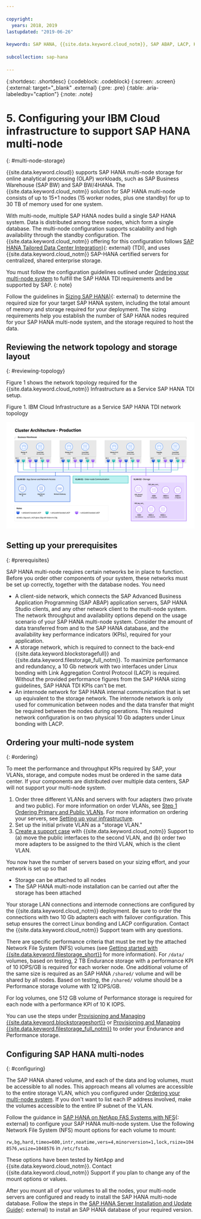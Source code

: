 ```yaml
---

copyright:
  years: 2018, 2019
lastupdated: "2019-06-26"

keywords: SAP HANA, {{site.data.keyword.cloud_notm}}, SAP ABAP, LACP, KPIs,VLANs

subcollection: sap-hana

---
```


{:shortdesc: .shortdesc}
{:codeblock: .codeblock}
{:screen: .screen}
{:external: target="_blank" .external}
{:pre: .pre}
{:table: .aria-labeledby="caption"}
{:note: .note}

# 5. Configuring your IBM Cloud infrastructure to support SAP HANA multi-node
{: #multi-node-storage}

{{site.data.keyword.cloud}} supports SAP HANA multi-node storage for online analytical processing (OLAP) workloads, such as SAP Business Warehouse (SAP BW) and SAP BW/4HANA. The {{site.data.keyword.cloud_notm}} solution for SAP HANA multi-node consists of up to 15+1 nodes (15 worker nodes, plus one standby) for up to 30 TB of memory used for one system.

With multi-node, multiple SAP HANA nodes build a single SAP HANA system. Data is distributed among these nodes, which form a single database. The multi-node configuration supports scalability and high availability through the standby configuration. The {{site.data.keyword.cloud_notm}} offering for this configuration follows [SAP HANA Tailored Data Center Integration)](https://blogs.saphana.com/2015/02/18/sap-hana-tailored-data-center-integration-tdi-overview/){: external} (TDI), and uses {{site.data.keyword.cloud_notm}} SAP-HANA certified servers for centralized, shared enterprise storage.

You must follow the configuration guidelines outlined under [Ordering your multi-node system](#ordering) to fulfill the SAP HANA TDI requirements and be supported by SAP.
{: note}

Follow the guidelines in [Sizing SAP HANA)](https://help.sap.com/viewer/eb3777d5495d46c5b2fa773206bbfb46/2.0.00/en-US/d4a122a7bb57101493e3f5ca08e6b039.html){: external} to determine the required size for your target SAP HANA system, including the total amount of memory and storage required for your deployment. The sizing requirements help you establish the number of SAP HANA nodes required for your SAP HANA multi-node system, and the storage required to host the data.

## Reviewing the network topology and storage layout
{: #reviewing-topology}

Figure 1 shows the network topology required for the {{site.data.keyword.cloud_notm}} Infrastructure as a Service SAP HANA TDI setup.

Figure 1. IBM Cloud Infrastructure as a Service SAP HANA TDI network topology

![Figure 1. IBM Cloud Infrastructure as a Service SAP HANA TDI network topology](/images/SAP-BW.png "IBM Cloud Infrastructure as a Service SAP HANA TDI network topology")

## Setting up your prerequisites
{: #prerequisites}

SAP HANA multi-node requires certain networks be in place to function. Before you order other components of your system, these networks must be set up correctly, together with the database nodes. You need
* A client-side network, which connects the SAP Advanced Business Application Programming (SAP ABAP) application servers, SAP HANA Studio clients, and any other network client to the multi-node system. The network throughput and availability options depend on the usage scenario of your SAP HANA multi-node system. Consider the amount of data transferred from and to the SAP HANA database, and the availability key performance indicators (KPIs), required for your application.
* A storage network, which is required to connect to the back-end {{site.data.keyword.blockstoragefull}} and {{site.data.keyword.filestorage_full_notm}}. To maximize performance and redundancy, a 10 Gb network with two interfaces under Linux bonding with Link Aggregation Control Protocol (LACP) is required. Without the provided performance figures from the SAP HANA sizing guidelines, SAP HANA TDI KPIs can't be met.
* An internode network for SAP HANA internal communication that is set up equivalent to the storage network. The internode network is only used for communication between nodes and the data transfer that might be required between the nodes during operations. This required network configuration is on two physical 10 Gb adapters under Linux bonding with LACP.

## Ordering your multi-node system
{: #ordering}

To meet the performance and throughput KPIs required by SAP, your VLANs, storage, and compute nodes must be ordered in the same data center. If your components are distributed over multiple data centers, SAP will not support your multi-node system.

1. Order three different VLANs and servers with four adapters (two private and two public). For more information on order VLANs, see [Step 1 Ordering Primary and Public VLANs](/docs/infrastructure/virtualization?topic=Virtualization-advanced-single-site-vmware-reference-architecture#step-1-ordering-primary-public-and-private-vlans). For more information on ordering your servers, see [Setting up your infrastructure](/docs/infrastructure/sap-hana?topic=sap-hana-set_up_infrastructure#set_up_infrastructure#set_up_infrastructure).
2. Set up the initial private VLAN as a "storage VLAN."
3. [Create a support case](/docs/get-support?topic=get-support-open-case#open-case) with {{site.data.keyword.cloud_notm}} Support to (a) move the public interfaces to the second VLAN, and (b) order two more adapters to be assigned to the third VLAN, which is the client VLAN.

You now have the number of servers based on your sizing effort, and your network is set up so that
* Storage can be attached to all nodes
* The SAP HANA multi-node installation can be carried out after the storage has been attached

Your storage LAN connections and internode connections are configured by the {{site.data.keyword.cloud_notm}} deployment. Be sure to order the connections with two 10 Gb adapters each with failover configuration. This setup ensures the correct Linux bonding and LACP configuration. Contact the {{site.data.keyword.cloud_notm}} Support team with any questions.

There are specific performance criteria that must be met by the attached Network File System (NFS) volumes (see [Getting started with {{site.data.keyword.filestorage_short}}](/docs/infrastructure/FileStorage?topic=FileStorage-getting-started#getting-started) for more information). For `/data/` volumes, based on testing, 2 TB Endurance storage with a performance KPI of 10 IOPS/GB is required for each worker node. One additional volume of the same size is required as an SAP HANA `/shared/` volume and will be shared by all nodes. Based on testing, the `/shared/` volume should be a Performance storage volume with 12 IOPS/GB.

For log volumes, one 512 GB volume of Performance storage is required for each node with a performance KPI of 10 K IOPS.

You can use the steps under [Provisioning and Managing {{site.data.keyword.blockstorageshort}}](/docs/infrastructure/BlockStorage?topic=BlockStorage-getting-started#getting-started) or [Provisioning and Managing {{site.data.keyword.filestorage_full_notm}}](/docs/infrastructure/FileStorage?topic=FileStorage-orderingConsole#orderingConsole) to order your Endurance and Performance storage.

## Configuring SAP HANA multi-nodes
{: #configuring}

The SAP HANA shared volume, and each of the data and log volumes, must be accessible to all nodes. This approach means all volumes are accessible to the entire storage VLAN, which you configured under [Ordering your multi-node system](#ordering). If you don't want to list each IP address involved, make the volumes accessible to the entire IP subnet of the VLAN.

Follow the guidance in [SAP HANA on NetApp FAS Systems with NFS](https://www.netapp.com/us/media/tr-4290.pdf){: external} to configure your SAP HANA multi-node system. Use the following Network File System (NFS) mount options for each volume to mount:

`rw,bg,hard,timeo=600,intr,noatime,vers=4,minorversion=1,lock,rsize=1048576,wsize=1048576` in `/etc/fstab`.

These options have been tested by NetApp and {{site.data.keyword.cloud_notm}}. Contact {{site.data.keyword.cloud_notm}} Support if you plan to change any of the mount options or values.

After you mount all of your volumes to all the nodes, your multi-node servers are configured and ready to install the SAP HANA multi-node database. Follow the steps in the [SAP HANA Server Installation and Update Guide](https://help.sap.com/viewer/2c1988d620e04368aa4103bf26f17727/2.0.03/en-US){: external} to install an SAP HANA database of your required version.
